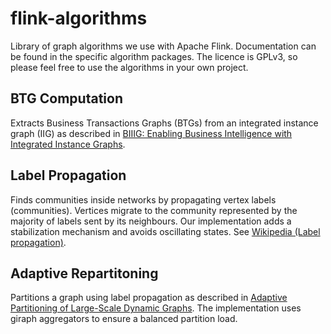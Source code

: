 # flink-algorithms

Library of graph algorithms we use with Apache Flink.
Documentation can be found in the specific algorithm packages. 
The licence is GPLv3, so please feel free to use the algorithms in your own project.

## BTG Computation

Extracts Business Transactions Graphs (BTGs) from an integrated instance graph (IIG) 
as described in [BIIIG: Enabling Business Intelligence with Integrated Instance Graphs](http://dbs.uni-leipzig.de/de/publication/title/biiig).

## Label Propagation

Finds communities inside networks by propagating vertex labels (communities). 
Vertices migrate to the community represented by the majority of labels sent by its neighbours.
Our implementation adds a stabilization mechanism and avoids oscillating states.
See [Wikipedia (Label propagation)](https://en.wikipedia.org/wiki/Label_Propagation_Algorithm).

## Adaptive Repartitoning

Partitions a graph using label propagation as described in [Adaptive Partitioning of Large-Scale Dynamic Graphs](http://www.few.vu.nl/~cma330/papers/ICDCS14.pdf).
The implementation uses giraph aggregators to ensure a balanced partition load.
